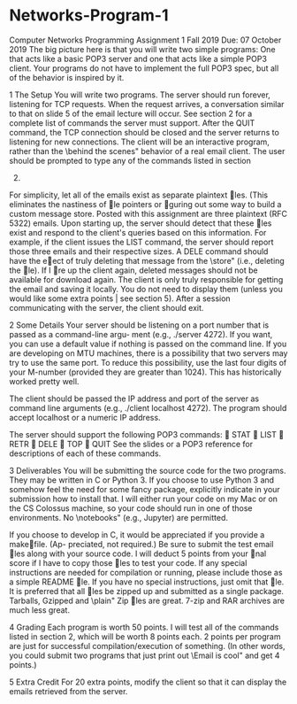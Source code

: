 # Networks-Program-1

Computer Networks Programming Assignment 1
Fall 2019
Due: 07 October 2019
The big picture here is that you will write two simple programs: One that acts like a
basic POP3 server and one that acts like a simple POP3 client. Your programs do not
have to implement the full POP3 spec, but all of the behavior is inspired by it.

1 The Setup
You will write two programs. The server should run forever, listening for TCP requests.
When the request arrives, a conversation similar to that on slide 5 of the email lecture will
occur. See section 2 for a complete list of commands the server must support. After the
QUIT command, the TCP connection should be closed and the server returns to listening
for new connections.
The client will be an interactive program, rather than the \behind the scenes" behavior
of a real email client. The user should be prompted to type any of the commands listed in
section 

2.
For simplicity, let all of the emails exist as separate plaintext les. (This eliminates the
nastiness of le pointers or guring out some way to build a custom message store.
Posted with this assignment are three plaintext (RFC 5322) emails. Upon starting up,
the server should detect that these les exist and respond to the client's queries based on
this information. For example, if the client issues the LIST command, the server should
report those three emails and their respective sizes. A DELE command should have the
eect of truly deleting that message from the \store" (i.e., deleting the le). If I re up
the client again, deleted messages should not be available for download again.
The client is only truly responsible for getting the email and saving it locally. You do
not need to display them (unless you would like some extra points | see section 5). After
a session communicating with the server, the client should exit.

2 Some Details
Your server should be listening on a port number that is passed as a command-line argu-
ment (e.g., ./server 4272). If you want, you can use a default value if nothing is passed
on the command line. If you are developing on MTU machines, there is a possibility that
two servers may try to use the same port. To reduce this possibility, use the last four digits
of your M-number (provided they are greater than 1024). This has historically worked
pretty well.

The client should be passed the IP address and port of the server as command line
arguments (e.g., ./client localhost 4272). The program should accept localhost or
a numeric IP address.

The server should support the following POP3 commands:
 STAT
 LIST
 RETR
 DELE
 TOP
 QUIT
See the slides or a POP3 reference for descriptions of each of these commands.

3 Deliverables
You will be submitting the source code for the two programs. They may be written in C
or Python 3. If you choose to use Python 3 and somehow feel the need for some fancy
package, explicitly indicate in your submission how to install that. I will either run your
code on my Mac or on the CS Colossus machine, so your code should run in one of those
environments. No \notebooks" (e.g., Jupyter) are permitted.

If you choose to develop in C, it would be appreciated if you provide a makefile. (Ap-
preciated, not required.)
Be sure to submit the test email les along with your source code. I will deduct 5
points from your nal score if I have to copy those les to test your code.
If any special instructions are needed for compilation or running, please include those
as a simple README le. If you have no special instructions, just omit that le.
It is preferred that all les be zipped up and submitted as a single package. Tarballs,
Gzipped and \plain" Zip les are great. 7-zip and RAR archives are much less great.

4 Grading
Each program is worth 50 points. I will test all of the commands listed in section 2,
which will be worth 8 points each. 2 points per program are just for successful compilation/execution 
of something. (In other words, you could submit two programs that just
print out \Email is cool" and get 4 points.)

5 Extra Credit
For 20 extra points, modify the client so that it can display the emails retrieved from the
server.
